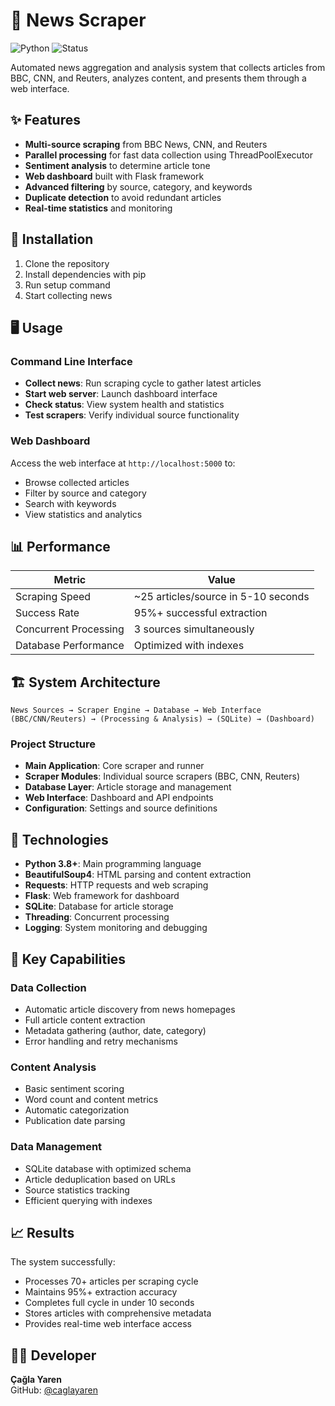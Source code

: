 
# 📰 News Scraper

![Python](https://img.shields.io/badge/python-v3.8+-blue.svg)
![Status](https://img.shields.io/badge/status-active-success.svg)

Automated news aggregation and analysis system that collects articles from BBC, CNN, and Reuters, analyzes content, and presents them through a web interface.

## ✨ Features

- **Multi-source scraping** from BBC News, CNN, and Reuters
- **Parallel processing** for fast data collection using ThreadPoolExecutor
- **Sentiment analysis** to determine article tone
- **Web dashboard** built with Flask framework
- **Advanced filtering** by source, category, and keywords
- **Duplicate detection** to avoid redundant articles
- **Real-time statistics** and monitoring

## 🚀 Installation

1. Clone the repository
2. Install dependencies with pip
3. Run setup command
4. Start collecting news

## 🖥️ Usage

### Command Line Interface
- **Collect news**: Run scraping cycle to gather latest articles
- **Start web server**: Launch dashboard interface
- **Check status**: View system health and statistics
- **Test scrapers**: Verify individual source functionality

### Web Dashboard
Access the web interface at `http://localhost:5000` to:
- Browse collected articles
- Filter by source and category
- Search with keywords
- View statistics and analytics

## 📊 Performance

| Metric | Value |
|--------|-------|
| Scraping Speed | ~25 articles/source in 5-10 seconds |
| Success Rate | 95%+ successful extraction |
| Concurrent Processing | 3 sources simultaneously |
| Database Performance | Optimized with indexes |

## 🏗️ System Architecture

```
News Sources → Scraper Engine → Database → Web Interface
(BBC/CNN/Reuters) → (Processing & Analysis) → (SQLite) → (Dashboard)
```

### Project Structure
- **Main Application**: Core scraper and runner
- **Scraper Modules**: Individual source scrapers (BBC, CNN, Reuters)
- **Database Layer**: Article storage and management
- **Web Interface**: Dashboard and API endpoints
- **Configuration**: Settings and source definitions

## 🔧 Technologies

- **Python 3.8+**: Main programming language
- **BeautifulSoup4**: HTML parsing and content extraction
- **Requests**: HTTP requests and web scraping
- **Flask**: Web framework for dashboard
- **SQLite**: Database for article storage
- **Threading**: Concurrent processing
- **Logging**: System monitoring and debugging

## 🎯 Key Capabilities

### Data Collection
- Automatic article discovery from news homepages
- Full article content extraction
- Metadata gathering (author, date, category)
- Error handling and retry mechanisms

### Content Analysis
- Basic sentiment scoring
- Word count and content metrics
- Automatic categorization
- Publication date parsing

### Data Management
- SQLite database with optimized schema
- Article deduplication based on URLs
- Source statistics tracking
- Efficient querying with indexes

## 📈 Results

The system successfully:
- Processes 70+ articles per scraping cycle
- Maintains 95%+ extraction accuracy
- Completes full cycle in under 10 seconds
- Stores articles with comprehensive metadata
- Provides real-time web interface access

## 👨‍💻 Developer

**Çağla Yaren**  
GitHub: [@caglayaren](https://github.com/caglayaren)

